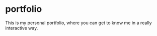# portfolio
This is my personal portfolio, where you can get to know me in a really interactive way.
